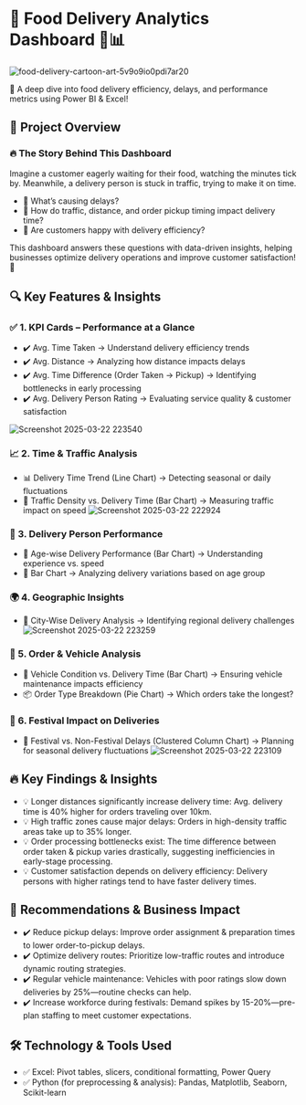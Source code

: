 # 🚀 Food Delivery Analytics Dashboard 🍕📊
![food-delivery-cartoon-art-5v9o9io0pdi7ar20](https://github.com/user-attachments/assets/4dfcbbfd-a460-4b46-a0fb-aeac8ade0343)

📌 A deep dive into food delivery efficiency, delays, and performance metrics using Power BI & Excel!

## 📖 Project Overview
### 🔥 The Story Behind This Dashboard
Imagine a customer eagerly waiting for their food, watching the minutes tick by. Meanwhile, a delivery person is stuck in traffic, trying to make it on time.

- 📍 What’s causing delays?
- 📍 How do traffic, distance, and order pickup timing impact delivery time?
- 📍 Are customers happy with delivery efficiency?

This dashboard answers these questions with data-driven insights, helping businesses optimize delivery operations and improve customer satisfaction! 🚀

## 🔍 Key Features & Insights
### ✅ 1. KPI Cards – Performance at a Glance
- ✔️ Avg. Time Taken → Understand delivery efficiency trends
- ✔️ Avg. Distance → Analyzing how distance impacts delays
- ✔️ Avg. Time Difference (Order Taken → Pickup) → Identifying bottlenecks in early processing
- ✔️ Avg. Delivery Person Rating → Evaluating service quality & customer satisfaction

![Screenshot 2025-03-22 223540](https://github.com/user-attachments/assets/d637d4a1-d178-4a34-9369-bc70e5c20d43)

### 📈 2. Time & Traffic Analysis
- 📊 Delivery Time Trend (Line Chart) → Detecting seasonal or daily fluctuations
- 🚦 Traffic Density vs. Delivery Time (Bar Chart) → Measuring traffic impact on speed
![Screenshot 2025-03-22 222924](https://github.com/user-attachments/assets/283e89d9-188a-4afc-b39f-3b6f4940d23a)

### 👤 3. Delivery Person Performance
- 🛵 Age-wise Delivery Performance (Bar Chart) → Understanding experience vs. speed
- 📌 Bar Chart → Analyzing delivery variations based on age group

### 🌍 4. Geographic Insights
- 📍 City-Wise Delivery Analysis → Identifying regional delivery challenges
![Screenshot 2025-03-22 223259](https://github.com/user-attachments/assets/4cdcae25-8f9d-407b-9ade-d0fd089c10ce)

### 🚗 5. Order & Vehicle Analysis
- 🔧 Vehicle Condition vs. Delivery Time (Bar Chart) → Ensuring vehicle maintenance impacts efficiency
- 📦 Order Type Breakdown (Pie Chart) → Which orders take the longest?

### 🎉 6. Festival Impact on Deliveries
- 📅 Festival vs. Non-Festival Delays (Clustered Column Chart) → Planning for seasonal delivery fluctuations
![Screenshot 2025-03-22 223109](https://github.com/user-attachments/assets/fd2a5bc2-85d0-4848-81fb-276166721668)

## 🔥 Key Findings & Insights
- 💡 Longer distances significantly increase delivery time: Avg. delivery time is 40% higher for orders traveling over 10km.
- 💡 High traffic zones cause major delays: Orders in high-density traffic areas take up to 35% longer.
- 💡 Order processing bottlenecks exist: The time difference between order taken & pickup varies drastically, suggesting inefficiencies in early-stage processing.
- 💡 Customer satisfaction depends on delivery efficiency: Delivery persons with higher ratings tend to have faster delivery times.

## 🎯 Recommendations & Business Impact
- ✔️ Reduce pickup delays: Improve order assignment & preparation times to lower order-to-pickup delays.
- ✔️ Optimize delivery routes: Prioritize low-traffic routes and introduce dynamic routing strategies.
- ✔️ Regular vehicle maintenance: Vehicles with poor ratings slow down deliveries by 25%—routine checks can help.
- ✔️ Increase workforce during festivals: Demand spikes by 15-20%—pre-plan staffing to meet customer expectations.

## 🛠️ Technology & Tools Used
- ✅ Excel: Pivot tables, slicers, conditional formatting, Power Query
- ✅ Python (for preprocessing & analysis): Pandas, Matplotlib, Seaborn, Scikit-learn








